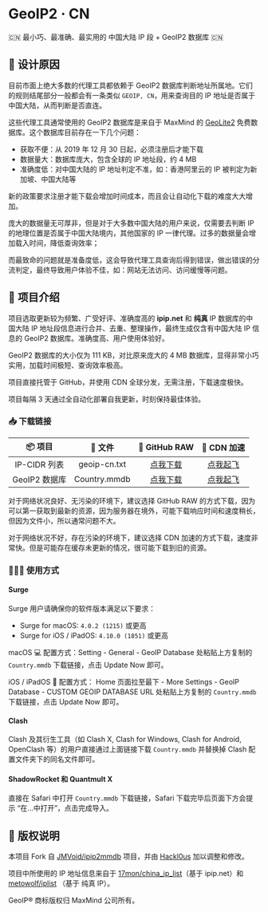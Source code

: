 # GeoIP2 · CN
🇨🇳 最小巧、最准确、最实用的 中国大陆 IP 段 + GeoIP2 数据库 🇨🇳

## 🔖 设计原因
目前市面上绝大多数的代理工具都依赖于 GeoIP2 数据库判断地址所属地。它们的规则结尾部分一般都会有一条类似 `GEOIP, CN`，用来查询目的 IP 地址是否属于中国大陆，从而判断是否直连。

这些代理工具通常使用的 GeoIP2 数据库是来自于 MaxMind 的 [GeoLite2](https://dev.maxmind.com/geoip/geoip2/geolite2/) 免费数据库。这个数据库目前存在一下几个问题：

* 获取不便：从 2019 年 12 月 30 日起，必须注册后才能下载
* 数据量大：数据库庞大，包含全球的 IP 地址段，约 4 MB
* 准确度低：对中国大陆的 IP 地址判定不准，如：香港阿里云的 IP 被判定为新加坡、中国大陆等

新的政策要求注册才能下载会增加时间成本，而且会让自动化下载的难度大大增加。

庞大的数据量无可厚非，但是对于大多数中国大陆的用户来说，仅需要去判断 IP 的地理位置是否属于中国大陆境内，其他国家的 IP 一律代理。过多的数据量会增加载入时间，降低查询效率；

而最致命的问题就是准备度低，这会导致代理工具查询后得到错误，做出错误的分流判定，最终导致用户体验不佳，如：网站无法访问、访问缓慢等问题。

## 🥳 项目介绍
项目选取更新较为频繁、广受好评、准确度高的 **ipip.net** 和 **纯真** IP 数据库的中国大陆 IP 地址段信息进行合并、去重、整理操作，最终生成仅含有中国大陆 IP 信息的 GeoIP2 数据库。准确度高、用户使用体验好。

GeoIP2 数据库的大小仅为 111 KB，对比原来庞大的 4 MB 数据库，显得非常小巧实用，加载时间极短、查询效率极高。

项目直接托管于 GitHub，并使用 CDN 全球分发，无需注册，下载速度极快。

项目每隔 3 天通过全自动化部署自我更新，时刻保持最佳体验。

### 📥 下载链接
| 📦 项目 | 📃 文件 | 🐙 GitHub RAW | 🚀 CDN 加速 | 
|  :--:  |  :--:  |     :--:     |     :--:    |
| IP-CIDR 列表 | geoip-cn.txt | [点我下载](https://github.com/Hackl0us/GeoIP-CN/raw/master/artifacts/geoip-cn.txt) | [点我起飞](https://cdn.jsdelivr.net/gh/Hackl0us/GeoIP-CN@master/artifacts/geoip-cn.txt) |
| GeoIP2 数据库 | Country.mmdb | [点我下载](https://github.com/Hackl0us/GeoIP-CN/raw/master/artifacts/Country.mmdb) | [点我起飞](https://cdn.jsdelivr.net/gh/Hackl0us/GeoIP-CN@master/artifacts/Country.mmdb) |

对于网络状况良好、无污染的环境下，建议选择 GitHub RAW 的方式下载，因为可以第一获取到最新的资源，因为服务器在境外，可能下载响应时间和速度稍长，但因为文件小，所以通常问题不大。

对于网络状况不好，存在污染的环境下，建议选择 CDN 加速的方式下载，速度非常快。但是可能存在缓存未更新的情况，很可能下载到旧的资源。

### 🙋🏻‍♂️ 使用方式
#### Surge 
Surge 用户请确保你的软件版本满足以下要求：

* Surge for macOS: `4.0.2 (1215)` 或更高
* Surge for iOS / iPadOS: `4.10.0 (1851)` 或更高

macOS 💻 配置方式：Setting - General - GeoIP Database 处粘贴上方复制的 `Country.mmdb` 下载链接，点击 Update Now 即可。

iOS / iPadOS 📱 配置方式： Home 页面拉至最下 - More Settings - 
GeoIP Database - CUSTOM GEOIP DATABASE URL 处粘贴上方复制的 `Country.mmdb` 下载链接，点击 Update Now 即可。

#### Clash
Clash 及其衍生工具（如 Clash X, Clash for Windows, Clash for Android, OpenClash 等）的用户直接通过上面链接下载 `Country.mmdb` 并替换掉 Clash 配置文件夹下的同名文件即可。

#### ShadowRocket 和 Quantmult X
直接在 Safari 中打开 `Country.mmdb` 下载链接，Safari 下载完毕后页面下方会提示 “在...中打开”，点击完成导入。


## 🏅 版权说明

本项目 Fork 自 [JMVoid/ipip2mmdb](https://github.com/JMVoid/ipip2mmdb) 项目，并由 [Hackl0us](https://github.com/Hackl0us) 加以调整和修改。

项目中所使用的 IP 地址信息来自于 [17mon/china_ip_list](https://github.com/17mon/china_ip_list)（基于 ipip.net）和 [metowolf/iplist](https://github.com/metowolf/iplist) （基于 纯真 IP）。

GeoIP® 商标版权归 MaxMind 公司所有。